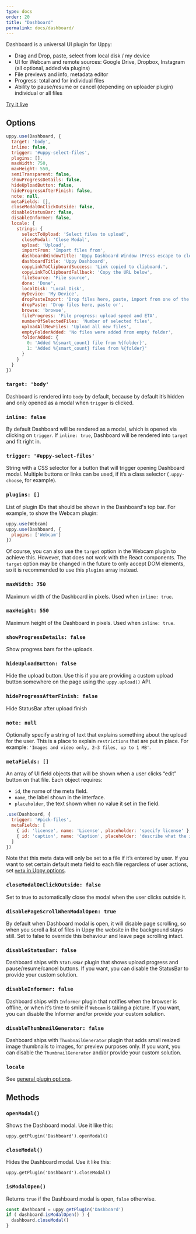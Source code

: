 ```yaml
---
type: docs
order: 20
title: "Dashboard"
permalink: docs/dashboard/
---
```


Dashboard is a universal UI plugin for Uppy:

- Drag and Drop, paste, select from local disk / my device
- UI for Webcam and remote sources: Google Drive, Dropbox, Instagram (all optional, added via plugins)
- File previews and info, metadata editor
- Progress: total and for individual files
- Ability to pause/resume or cancel (depending on uploader plugin) individual or all files

[Try it live](/examples/dashboard/)

## Options

```js
uppy.use(Dashboard, {
  target: 'body',
  inline: false,
  trigger: '#uppy-select-files',
  plugins: [],
  maxWidth: 750,
  maxHeight: 550,
  semiTransparent: false,
  showProgressDetails: false,
  hideUploadButton: false,
  hideProgressAfterFinish: false,
  note: null,
  metaFields: [],
  closeModalOnClickOutside: false,
  disableStatusBar: false,
  disableInformer: false,
  locale: {
    strings: {
      selectToUpload: 'Select files to upload',
      closeModal: 'Close Modal',
      upload: 'Upload',
      importFrom: 'Import files from',
      dashboardWindowTitle: 'Uppy Dashboard Window (Press escape to close)',
      dashboardTitle: 'Uppy Dashboard',
      copyLinkToClipboardSuccess: 'Link copied to clipboard.',
      copyLinkToClipboardFallback: 'Copy the URL below',
      fileSource: 'File source',
      done: 'Done',
      localDisk: 'Local Disk',
      myDevice: 'My Device',
      dropPasteImport: 'Drop files here, paste, import from one of the locations above or',
      dropPaste: 'Drop files here, paste or',
      browse: 'browse',
      fileProgress: 'File progress: upload speed and ETA',
      numberOfSelectedFiles: 'Number of selected files',
      uploadAllNewFiles: 'Upload all new files',
      emptyFolderAdded: 'No files were added from empty folder',
      folderAdded: {
        0: 'Added %{smart_count} file from %{folder}',
        1: 'Added %{smart_count} files from %{folder}'
      }
    }
  }
})
```

### `target: 'body'`

Dashboard is rendered into `body` by default, because by default it’s hidden and only opened as a modal when `trigger` is clicked.

### `inline: false`

By default Dashboard will be rendered as a modal, which is opened via clicking on `trigger`. If `inline: true`, Dashboard will be rendered into `target` and fit right in.

### `trigger: '#uppy-select-files'`

String with a CSS selector for a button that will trigger opening Dashboard modal. Multiple buttons or links can be used, if it’s a class selector (`.uppy-choose`, for example).

### `plugins: []`

List of plugin IDs that should be shown in the Dashboard's top bar. For example, to show the Webcam plugin:

```js
uppy.use(Webcam)
uppy.use(Dashboard, {
  plugins: ['Webcam']
})
```

Of course, you can also use the `target` option in the Webcam plugin to achieve this. However, that does not work with the React components. The `target` option may be changed in the future to only accept DOM elements, so it is recommended to use this `plugins` array instead.

### `maxWidth: 750`

Maximum width of the Dashboard in pixels. Used when `inline: true`.

### `maxHeight: 550`

Maximum height of the Dashboard in pixels. Used when `inline: true`.

### `showProgressDetails: false`

Show progress bars for the uploads.

### `hideUploadButton: false`

Hide the upload button. Use this if you are providing a custom upload button somewhere on the page using the `uppy.upload()` API.

### `hideProgressAfterFinish: false`

Hide StatusBar after upload finish

### `note: null`

Optionally specify a string of text that explains something about the upload for the user. This is a place to explain `restrictions` that are put in place. For example: `'Images and video only, 2–3 files, up to 1 MB'`.

### `metaFields: []`

An array of UI field objects that will be shown when a user clicks “edit” button on that file. Each object requires:

- `id`, the name of the meta field.
- `name`, the label shown in the interface.
- `placeholder`, the text shown when no value it set in the field.

```js
.use(Dashboard, {
  trigger: '#pick-files',
  metaFields: [
    { id: 'license', name: 'License', placeholder: 'specify license' },
    { id: 'caption', name: 'Caption', placeholder: 'describe what the image is about' }
  ]
})
```

Note that this meta data will only be set to a file if it’s entered by user. If you want to set certain default meta field to each file regardless of user actions, set [`meta` in Uppy options](/docs/uppy/#meta).

### `closeModalOnClickOutside: false`

Set to true to automatically close the modal when the user clicks outside it.

### `disablePageScrollWhenModalOpen: true`

By default when Dashboard modal is open, it will disable page scrolling, so when you scroll a list of files in Uppy the website in the background stays still. Set to false to override this behaviour and leave page scrolling intact.

### `disableStatusBar: false`

Dashboard ships with `StatusBar` plugin that shows upload progress and pause/resume/cancel buttons. If you want, you can disable the StatusBar to provide your custom solution.

### `disableInformer: false`

Dashboard ships with `Informer` plugin that notifies when the browser is offline, or when it’s time to smile if `Webcam` is taking a picture. If you want, you can disable the Informer and/or provide your custom solution.

### `disableThumbnailGenerator: false`

Dashboard ships with `ThumbnailGenerator` plugin that adds small resized image thumbnails to images, for preview purposes only. If you want, you can disable the `ThumbnailGenerator` and/or provide your custom solution.

### `locale`

See [general plugin options](/docs/plugins).

## Methods

### `openModal()`

Shows the Dashboard modal. Use it like this:

`uppy.getPlugin('Dashboard').openModal()`

### `closeModal()`

Hides the Dashboard modal. Use it like this:

`uppy.getPlugin('Dashboard').closeModal()`

### `isModalOpen()`

Returns `true` if the Dashboard modal is open, `false` otherwise.

```js
const dashboard = uppy.getPlugin('Dashboard')
if ( dashboard.isModalOpen() ) {
  dashboard.closeModal()
}
```
